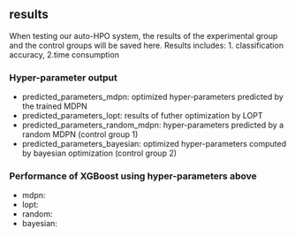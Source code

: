 ## results

When testing our auto-HPO system, the results of the experimental group and the control groups will be saved here. Results includes: 1. classification accuracy, 2.time consumption

### Hyper-parameter output

- predicted_parameters_mdpn: optimized hyper-parameters predicted by the trained MDPN
- predicted_parameters_lopt: results of futher optimization by LOPT
- predicted_parameters_random_mdpn: hyper-parameters predicted by a random MDPN (control group 1)
- predicted_parameters_bayesian: optimized hyper-parameters computed by bayesian optimization (control group 2)

### Performance of XGBoost using hyper-parameters above

- mdpn: 
- lopt: 
- random: 
- bayesian: 
